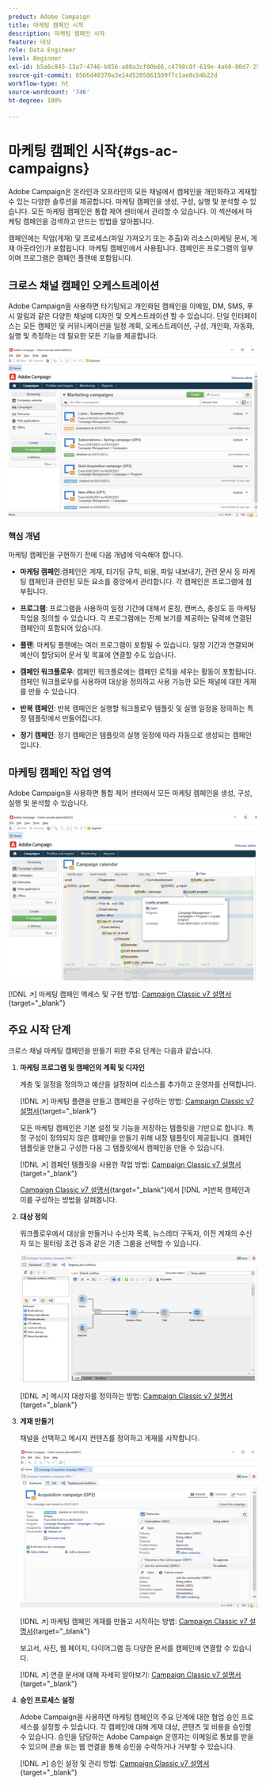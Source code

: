 ```yaml
---
product: Adobe Campaign
title: 마케팅 캠페인 시작
description: 마케팅 캠페인 시작
feature: 대상
role: Data Engineer
level: Beginner
exl-id: b5a6c845-13a7-4746-b856-a08a3cf80b66,c4798c8f-619e-4a60-80d7-29b9e4c61168
source-git-commit: 0566d40370a3e14d5205861509f7c1ae8cb4b22d
workflow-type: ht
source-wordcount: '746'
ht-degree: 100%

---
```


# 마케팅 캠페인 시작{#gs-ac-campaigns}

Adobe Campaign은 온라인과 오프라인의 모든 채널에서 캠페인을 개인화하고 게재할 수 있는 다양한 솔루션을 제공합니다. 마케팅 캠페인을 생성, 구성, 실행 및 분석할 수 있습니다. 모든 마케팅 캠페인은 통합 제어 센터에서 관리할 수 있습니다. 이 섹션에서 마케팅 캠페인을 검색하고 만드는 방법을 알아봅니다.

캠페인에는 작업(게재) 및 프로세스(파일 가져오기 또는 추출)와 리소스(마케팅 문서, 게재 아웃라인)가 포함됩니다. 마케팅 캠페인에서 사용됩니다. 캠페인은 프로그램의 일부이며 프로그램은 캠페인 플랜에 포함됩니다.

## 크로스 채널 캠페인 오케스트레이션

Adobe Campaign을 사용하면 타기팅되고 개인화된 캠페인을 이메일, DM, SMS, 푸시 알림과 같은 다양한 채널에 디자인 및 오케스트레이션 할 수 있습니다. 단일 인터페이스는 모든 캠페인 및 커뮤니케이션을 일정 계획, 오케스트레이션, 구성, 개인화, 자동화, 실행 및 측정하는 데 필요한 모든 기능을 제공합니다.

![](assets/campaign-tab.png)

### 핵심 개념

마케팅 캠페인을 구현하기 전에 다음 개념에 익숙해야 합니다.

* **마케팅 캠페인**:캠페인은 게재, 타기팅 규칙, 비용, 파일 내보내기, 관련 문서 등 마케팅 캠페인과 관련된 모든 요소를 중앙에서 관리합니다. 각 캠페인은 프로그램에 첨부됩니다.

* **프로그램**: 프로그램을 사용하여 일정 기간에 대해서 론칭, 캔버스, 충성도 등 마케팅 작업을 정의할 수 있습니다. 각 프로그램에는 전체 보기를 제공하는 달력에 연결된 캠페인이 포함되어 있습니다.

* **플랜**: 마케팅 플랜에는 여러 프로그램이 포함될 수 있습니다. 일정 기간과 연결되며 예산이 할당되어 문서 및 목표에 연결할 수도 있습니다.

* **캠페인 워크플로우**: 캠페인 워크플로에는 캠페인 로직을 세우는 활동이 포함됩니다. 캠페인 워크플로우를 사용하여 대상을 정의하고 사용 가능한 모든 채널에 대한 게재를 만들 수 있습니다.

* **반복 캠페인**: 반복 캠페인은 실행할 워크플로우 템플릿 및 실행 일정을 정의하는 특정 템플릿에서 만들어집니다.

* **정기 캠페인**: 정기 캠페인은 템플릿의 실행 일정에 따라 자동으로 생성되는 캠페인입니다.

## 마케팅 캠페인 작업 영역

Adobe Campaign을 사용하면 통합 제어 센터에서 모든 마케팅 캠페인을 생성, 구성, 실행 및 분석할 수 있습니다.

![](assets/calendar.png)

[!DNL :arrow_upper_right:] 마케팅 캠페인 액세스 및 구현 방법: [Campaign Classic v7 설명서](https://experienceleague.adobe.com/docs/campaign-classic/using/orchestrating-campaigns/about-marketing-campaigns/accessing-marketing-campaigns.html?lang=ko#orchestrating-campaigns){target=&quot;_blank&quot;}


## 주요 시작 단계

크로스 채널 마케팅 캠페인을 만들기 위한 주요 단계는 다음과 같습니다.

1. **마케팅 프로그램 및 캠페인의 계획 및 디자인**

   계층 및 일정을 정의하고 예산을 설정하며 리소스를 추가하고 운영자를 선택합니다.

   [!DNL :arrow_upper_right:] 마케팅 플랜을 만들고 캠페인을 구성하는 방법: [Campaign Classic v7 설명서](https://experienceleague.adobe.com/docs/campaign-classic/using/orchestrating-campaigns/orchestrate-campaigns/setting-up-marketing-campaigns.html?lang=ko#creating-plan-and-program-hierarchy){target=&quot;_blank&quot;}

   모든 마케팅 캠페인은 기본 설정 및 기능을 저장하는 템플릿을 기반으로 합니다. 특정 구성이 정의되지 않은 캠페인을 만들기 위해 내장 템플릿이 제공됩니다. 캠페인 템플릿을 만들고 구성한 다음 그 템플릿에서 캠페인을 만들 수 있습니다.

   [!DNL :arrow_upper_right:] 캠페인 템플릿을 사용한 작업 방법: [Campaign Classic v7 설명서](https://experienceleague.adobe.com/docs/campaign-classic/using/orchestrating-campaigns/orchestrate-campaigns/marketing-campaign-templates.html?lang=ko#orchestrating-campaigns){target=&quot;_blank&quot;}

   [Campaign Classic v7 설명서](https://experienceleague.adobe.com/docs/campaign-classic/using/orchestrating-campaigns/orchestrate-campaigns/setting-up-marketing-campaigns.html?lang=ko#recurring-and-periodic-campaigns){target=&quot;_blank&quot;}에서 [!DNL :arrow_upper_right:]반복 캠페인과 이를 구성하는 방법을 살펴봅니다.

1. **대상 정의**

   워크플로우에서 대상을 만들거나 수신자 목록, 뉴스레터 구독자, 이전 게재의 수신자 또는 필터링 조건 등과 같은 기존 그룹을 선택할 수 있습니다.

   ![](assets/campaign-wf.png)

   [!DNL :arrow_upper_right:] 메시지 대상자를 정의하는 방법: [Campaign Classic v7 설명서](https://experienceleague.adobe.com/docs/campaign-classic/using/orchestrating-campaigns/orchestrate-campaigns/marketing-campaign-target.html?lang=ko#orchestrating-campaigns){target=&quot;_blank&quot;}

1. **게재 만들기**

   채널을 선택하고 메시지 컨텐츠를 정의하고 게재를 시작합니다.

   ![](assets/campaign-dashboard.png)

   [!DNL :arrow_upper_right:] 마케팅 캠페인 게재를 만들고 시작하는 방법: [Campaign Classic v7 설명서](https://experienceleague.adobe.com/docs/campaign-classic/using/orchestrating-campaigns/orchestrate-campaigns/marketing-campaign-deliveries.html?lang=ko#creating-deliveries){target=&quot;_blank&quot;}

   보고서, 사진, 웹 페이지, 다이어그램 등 다양한 문서를 캠페인에 연결할 수 있습니다.

   [!DNL :arrow_upper_right:] 연결 문서에 대해 자세히 알아보기: [Campaign Classic v7 설명서](https://experienceleague.adobe.com/docs/campaign-classic/using/orchestrating-campaigns/orchestrate-campaigns/marketing-campaign-assets.html?lang=ko#adding-documents){target=&quot;_blank&quot;}

1. **승인 프로세스 설정**

   Adobe Campaign을 사용하면 마케팅 캠페인의 주요 단계에 대한 협업 승인 프로세스를 설정할 수 있습니다. 각 캠페인에 대해 게재 대상, 콘텐츠 및 비용을 승인할 수 있습니다. 승인을 담당하는 Adobe Campaign 운영자는 이메일로 통보를 받을 수 있으며 콘솔 또는 웹 연결을 통해 승인을 수락하거나 거부할 수 있습니다.

   [!DNL :arrow_upper_right:] 승인 설정 및 관리 방법: [Campaign Classic v7 설명서](https://experienceleague.adobe.com/docs/campaign-classic/using/orchestrating-campaigns/orchestrate-campaigns/marketing-campaign-approval.html?lang=ko#orchestrating-campaigns){target=&quot;_blank&quot;}

